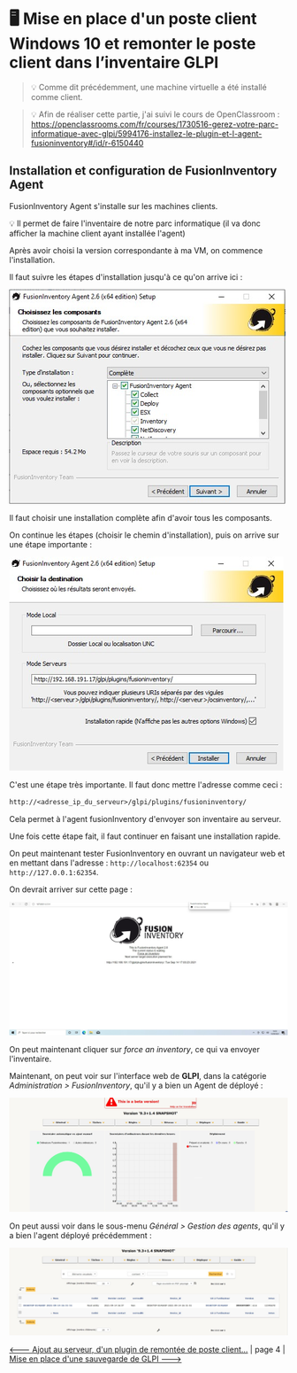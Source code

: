 # :desktop_computer: Mise en place d'un poste client Windows 10 et remonter le poste client dans l’inventaire GLPI

> :bulb: Comme dit précédemment, une machine virtuelle a été installé comme client. 

> :bulb: Afin de réaliser cette partie, j'ai suivi le cours de OpenClassroom : https://openclassrooms.com/fr/courses/1730516-gerez-votre-parc-informatique-avec-glpi/5994176-installez-le-plugin-et-l-agent-fusioninventory#/id/r-6150440

## Installation et configuration de FusionInventory Agent

FusionInventory Agent s'installe sur les machines clients.

:bulb: Il permet de faire l'inventaire de notre parc informatique (il va donc afficher la machine client ayant installée l'agent)

Après avoir choisi la version correspondante à ma VM, on commence l'installation.

Il faut suivre les étapes d'installation jusqu'à ce qu'on arrive ici :

![agent](./img/configuration_fusion/agent/2021-09-14-162517.jpg)

Il faut choisir une installation complète afin d'avoir tous les composants.

On continue les étapes (choisir le chemin d'installation), puis on arrive sur une étape importante :

![agent](./img/configuration_fusion/agent/2021-09-14-163049.jpg)

C'est une étape très importante. Il faut donc mettre l'adresse comme ceci :

```txt
http://<adresse_ip_du_serveur>/glpi/plugins/fusioninventory/
```

Cela permet à l'agent fusionInventory d'envoyer son inventaire au serveur.

Une fois cette étape fait, il faut continuer en faisant une installation rapide.

On peut maintenant tester FusionInventory en ouvrant un navigateur web et en mettant dans l'adresse : `http://localhost:62354` ou `http://127.0.0.1:62354`.

On devrait arriver sur cette page :

![agent](./img/configuration_fusion/agent/2021-09-14-163342.jpg)

On peut maintenant cliquer sur *force an inventory*, ce qui va envoyer l'inventaire.

Maintenant, on peut voir sur l'interface web de **GLPI**, dans la catégorie  *Administration > FusionInventory*, qu'il y a bien un Agent de déployé :

![agent](./img/configuration_fusion/agent/2021-09-14-163703.jpg)

On peut aussi voir dans le sous-menu *Général > Gestion des agents*, qu'il y a bien l'agent déployé précédemment :

![agent](./img/configuration_fusion/agent/2021-09-14-163742.jpg)

[<--- Ajout au serveur, d'un plugin de remontée de poste client...](./config_fusioninventory.md) | page 4 | [Mise en place d'une sauvegarde de GLPI --->](./sauvegarde_glpi.md)

